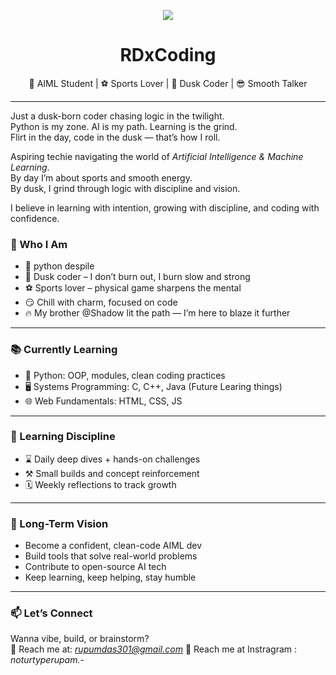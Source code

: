 

<p align="center">
  <img src="https://img.shields.io/badge/WELCOME-TO--DUSK--RD--PROTOCOL-800080?style=for-the-badge&logo=github&logoColor=white">
</p>

<h1 align="center">RDxCoding</h1>

<p align="center">
🧠 AIML Student | ⚽ Sports Lover | 🌇 Dusk Coder | 😎 Smooth Talker  
</p>

---

Just a dusk-born coder chasing logic in the twilight.  
Python is my zone. AI is my path. Learning is the grind.  
Flirt in the day, code in the dusk — that’s how I roll.

Aspiring techie navigating the world of *Artificial Intelligence & Machine Learning*.  
By day I’m about sports and smooth energy.  
By dusk, I grind through logic with discipline and vision.

I believe in learning with intention, growing with discipline, and coding with confidence.
### 🖤 Who I Am
- 🐍 python despile 
- 🌇 Dusk coder – I don’t burn out, I burn slow and strong  
- ⚽ Sports lover – physical game sharpens the mental  
- 😏 Chill with charm, focused on code  
- 🔥 My brother @Shadow lit the path — I’m here to blaze it further

---

### 📚 Currently Learning
- 🧠 Python: OOP, modules, clean coding practices  
- 🖥 Systems Programming: C, C++, Java  (Future Learing things)
- 🌐 Web Fundamentals: HTML, CSS, JS

---

### 🧠 Learning Discipline
- ⌛ Daily deep dives + hands-on challenges  
- ⚒ Small builds and concept reinforcement  
- 🗓 Weekly reflections to track growth

---

### 🎯 Long-Term Vision
- Become a confident, clean-code AIML dev  
- Build tools that solve real-world problems  
- Contribute to open-source AI tech  
- Keep learning, keep helping, stay humble

---

### 📫 Let’s Connect
Wanna vibe, build, or brainstorm?  
📧 Reach me at: *rupumdas301@gmail.com*
📧 Reach me at Instragram : *noturtyperupam.-*


